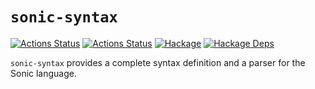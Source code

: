 # `sonic-syntax`

[![Actions Status](https://github.com/sonic-lang/sonic-syntax/workflows/test/badge.svg)](https://github.com/sonic-lang/sonic-syntax/actions?workflow=test)
[![Actions Status](https://github.com/sonic-lang/sonic-syntax/workflows/release/badge.svg)](https://github.com/sonic-lang/sonic-syntax/actions?workflow=release)
[![Hackage](https://img.shields.io/hackage/v/sonic-syntax.svg)](https://hackage.haskell.org/package/sonic-syntax)
[![Hackage Deps](https://img.shields.io/hackage-deps/v/sonic-syntax.svg)](http://packdeps.haskellers.com/reverse/sonic-syntax)

`sonic-syntax` provides a complete syntax definition and a parser for the Sonic language.
